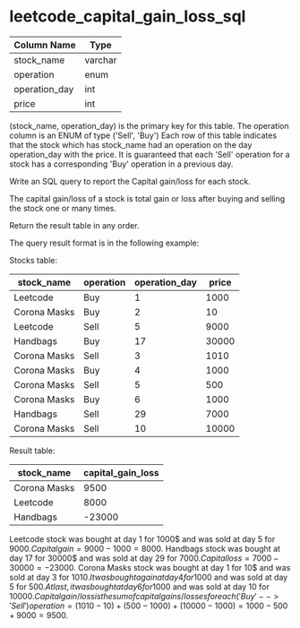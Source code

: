 # leetcode_capital_gain_loss_sql


| Column Name   | Type    |
| -----------   | ----    |
| stock_name    | varchar |
| operation     | enum    |
| operation_day | int     |
| price         | int     |


(stock_name, operation_day) is the primary key for this table.
The operation column is an ENUM of type ('Sell', 'Buy')
Each row of this table indicates that the stock which has stock_name had an operation on the day operation_day with the price.
It is guaranteed that each 'Sell' operation for a stock has a corresponding 'Buy' operation in a previous day.
 

Write an SQL query to report the Capital gain/loss for each stock.

The capital gain/loss of a stock is total gain or loss after buying and selling the stock one or many times.

Return the result table in any order.

The query result format is in the following example:

 

Stocks table:

| stock_name   | operation | operation_day | price  |
| ----------   | --------- | ------------- | -----  |
| Leetcode     | Buy       | 1             | 1000   |
| Corona Masks | Buy       | 2             | 10     |
| Leetcode     | Sell      | 5             | 9000   |
| Handbags     | Buy       | 17            | 30000  |
| Corona Masks | Sell      | 3             | 1010   |
| Corona Masks | Buy       | 4             | 1000   |
| Corona Masks | Sell      | 5             | 500    |
| Corona Masks | Buy       | 6             | 1000   |
| Handbags     | Sell      | 29            | 7000   |
| Corona Masks | Sell      | 10            | 10000  |


Result table:

| stock_name    | capital_gain_loss |
| ----------    | ----------------- | 
| Corona Masks  | 9500              |
| Leetcode      | 8000              |
| Handbags      | -23000            |

Leetcode stock was bought at day 1 for 1000$ and was sold at day 5 for 9000$. Capital gain = 9000 - 1000 = 8000$.
Handbags stock was bought at day 17 for 30000$ and was sold at day 29 for 7000$. Capital loss = 7000 - 30000 = -23000$.
Corona Masks stock was bought at day 1 for 10$ and was sold at day 3 for 1010$. It was bought again at day 4 for 1000$ and was sold at day 5 for 500$. At last, it was bought at day 6 for 1000$ and was sold at day 10 for 10000$. Capital gain/loss is the sum of capital gains/losses for each ('Buy' --> 'Sell') operation = (1010 - 10) + (500 - 1000) + (10000 - 1000) = 1000 - 500 + 9000 = 9500$.
